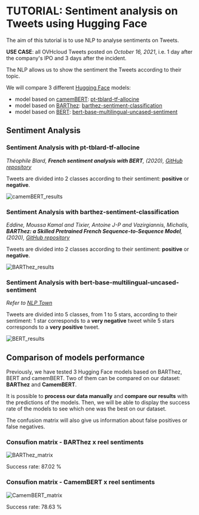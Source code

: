 # TUTORIAL: Sentiment analysis on Tweets using Hugging Face

The aim of this tutorial is to use NLP to analyse sentiments on Tweets.

**USE CASE**: all OVHcloud Tweets posted on *October 16, 2021*, i.e. 1 day after the company's IPO and 3 days after the incident.

The NLP allows us to show the sentiment the Tweets according to their topic.

We will compare 3 different [Hugging Face](https://huggingface.co/) models:
- model based on [camemBERT](https://huggingface.co/transformers/model_doc/camembert.html): [pt-tblard-tf-allocine](https://huggingface.co/philschmid/pt-tblard-tf-allocine)
- model based on [BARThez](https://huggingface.co/transformers/model_doc/barthez.html): [barthez-sentiment-classification](https://huggingface.co/moussaKam/barthez)
- model based on [BERT](https://huggingface.co/transformers/model_doc/bert.html): [bert-base-multilingual-uncased-sentiment](https://huggingface.co/nlptown/bert-base-multilingual-uncased-sentiment)

## Sentiment Analysis

### Sentiment Analysis with pt-tblard-tf-allocine

*Théophile Blard, **French sentiment analysis with BERT**, (2020), [GitHub repository](https://github.com/TheophileBlard/french-sentiment-analysis-with-bert)*

Tweets are divided into 2 classes according to their sentiment: **positive** or **negative**.

![camemBERT_results](https://github.com/eleapttn/ai-training-examples/blob/main/notebooks/hugging-face/tuto/sentiment-analysis-Twitter/CamemBERT/results-camembert.png)

### Sentiment Analysis with barthez-sentiment-classification

*Eddine, Moussa Kamal and Tixier, Antoine J-P and Vazirgiannis, Michalis, **BARThez: a Skilled Pretrained French Sequence-to-Sequence Model**, (2020), [GitHub repository](https://github.com/moussaKam/BARThez)*

Tweets are divided into 2 classes according to their sentiment: **positive** or **negative**.

![BARThez_results](https://github.com/eleapttn/ai-training-examples/blob/main/notebooks/hugging-face/tuto/sentiment-analysis-Twitter/BARThez/results-barthez.png)

### Sentiment Analysis with bert-base-multilingual-uncased-sentiment

*Refer to [NLP Town](https://www.nlp.town/)*

Tweets are divided into 5 classes, from 1 to 5 stars, according to their sentiment: 1 star corresponds to a **very negative** tweet while 5 stars corresponds to a **very positive** tweet.

![BERT_results](https://github.com/eleapttn/ai-training-examples/blob/main/notebooks/hugging-face/tuto/sentiment-analysis-Twitter/BERT/results-bert.png)

## Comparison of models performance

Previously, we have tested 3 Hugging Face models based on BARThez, BERT and camemBERT. Two of them can be compared on our dataset: **BARThez** and **CamemBERT**.

It is possible to **process our data manually** and **compare our results** with the predictions of the models. Then, we will be able to display the success rate of the models to see which one was the best on our dataset.

The confusion matrix will also give us information about false positives or false negatives.

### Consufion matrix - BARThez x reel sentiments

![BARThez_matrix](https://github.com/eleapttn/ai-training-examples/blob/main/notebooks/hugging-face/tuto/sentiment-analysis-Twitter/BARThez/confusion-matrix-barthez.png)

Success rate: 87.02 %

### Consufion matrix - CamemBERT x reel sentiments

![CamemBERT_matrix](https://github.com/eleapttn/ai-training-examples/blob/main/notebooks/hugging-face/tuto/sentiment-analysis-Twitter/CamemBERT/confusion-matrix-camembert.png)

Success rate: 78.63 %
